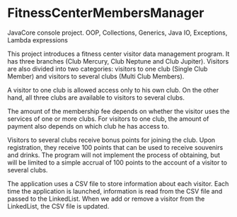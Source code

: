 # FitnessCenterMembersManager
JavaCore console project. OOP, Collections, Generics, Java IO, Exceptions, Lambda expressions

This project introduces a fitness center visitor data management program. 
It has three branches (Club Mercury, Club Neptune and Club Jupiter). 
Visitors are also divided into two categories: visitors to one club (Single Club Member) and visitors to several clubs (Multi Club Members).

A visitor to one club is allowed access only to his own club. On the other hand, all three clubs are available to visitors to several clubs.

The amount of the membership fee depends on whether the visitor uses the services of one or more clubs. 
For visitors to one club, the amount of payment also depends on which club he has access to.

Visitors to several clubs receive bonus points for joining the club. 
Upon registration, they receive 100 points that can be used to receive souvenirs and drinks. 
The program will not implement the process of obtaining, but will be limited to a simple accrual of 100 points to the account of a visitor to several clubs.

The application uses a CSV file to store information about each visitor. 
Each time the application is launched, information is read from the CSV file and passed to the LinkedList. 
When we add or remove a visitor from the LinkedList, the CSV file is updated.
